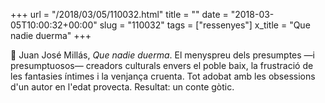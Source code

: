 +++
url = "/2018/03/05/110032.html"
title = ""
date = "2018-03-05T10:00:32+00:00"
slug = "110032"
tags = ["ressenyes"]
x_title = "Que nadie duerma"
+++

📖 Juan José Millás, *Que nadie duerma*. El menyspreu dels presumptes —i presumptuosos— creadors culturals envers el poble baix, la frustració de les fantasies íntimes i la venjança cruenta. Tot adobat amb les obsessions d'un autor en l'edat provecta. Resultat: un conte gòtic.


